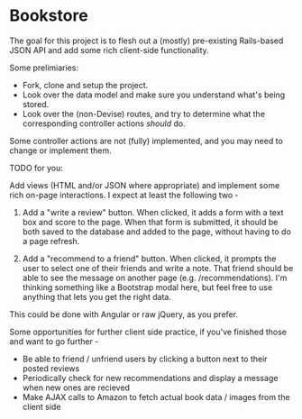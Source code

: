 # Bookstore

The goal for this project is to flesh out a (mostly) pre-existing Rails-based JSON API and add some rich client-side functionality.

Some prelimiaries:

* Fork, clone and setup the project.
* Look over the data model and make sure you understand what's being stored.
* Look over the (non-Devise) routes, and try to determine what the corresponding
  controller actions _should_ do.

Some controller actions are not (fully) implemented, and you may need to change or implement them.

TODO for you:

Add views (HTML and/or JSON where appropriate) and implement some rich on-page interactions. I expect at least the following two -

1. Add a "write a review" button. When clicked, it adds a form with a text box and score to the page. When that form is submitted, it should be both saved to the database and added to the page, without having to do a page refresh.

2. Add a "recommend to a friend" button. When clicked, it prompts the user to select one of their friends and write a note. That friend should be able to see the message on another page (e.g. /recommendations). I'm thinking something like a Bootstrap modal here, but feel free to use anything that lets you get the right data.

This could be done with Angular or raw jQuery, as you prefer.

Some opportunities for further client side practice, if you've finished those and want to go further -

* Be able to friend / unfriend users by clicking a button next to their posted reviews
* Periodically check for new recommendations and display a message when new ones are recieved
* Make AJAX calls to Amazon to fetch actual book data / images from the client side
